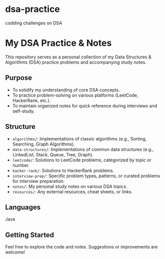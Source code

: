 # dsa-practice
codding challenges on DSA

# My DSA Practice & Notes

This repository serves as a personal collection of my Data Structures & Algorithms (DSA) practice problems and accompanying study notes.

## Purpose
- To solidify my understanding of core DSA concepts.
- To practice problem-solving on various platforms (LeetCode, HackerRank, etc.).
- To maintain organized notes for quick reference during interviews and self-study.

## Structure
- `algorithms/`: Implementations of classic algorithms (e.g., Sorting, Searching, Graph Algorithms).
- `data-structures/`: Implementations of common data structures (e.g., LinkedList, Stack, Queue, Tree, Graph).
- `leetcode/`: Solutions to LeetCode problems, categorized by topic or number.
- `hacker-rank/`: Solutions to HackerRank problems.
- `interview-prep/`: Specific problem types, patterns, or curated problems for interview preparation.
- `notes/`: My personal study notes on various DSA topics.
- `resources/`: Any external resources, cheat sheets, or links.

## Languages
Java

## Getting Started
Feel free to explore the code and notes. Suggestions or improvements are welcome!

